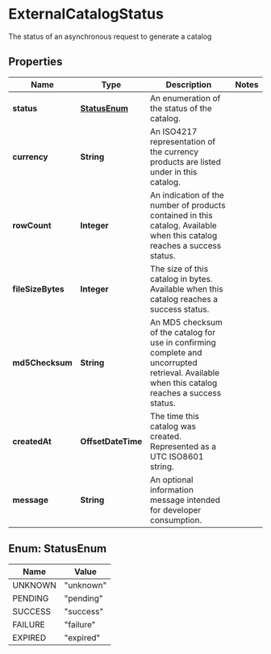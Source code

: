 

# ExternalCatalogStatus

The status of an asynchronous request to generate a catalog

## Properties

| Name | Type | Description | Notes |
|------------ | ------------- | ------------- | -------------|
|**status** | [**StatusEnum**](#StatusEnum) | An enumeration of the status of the catalog. |  |
|**currency** | **String** | An ISO4217 representation of the currency products are listed under in this catalog. |  |
|**rowCount** | **Integer** | An indication of the number of products contained in this catalog. Available when  this catalog reaches a success status. |  |
|**fileSizeBytes** | **Integer** | The size of this catalog in bytes. Available when this catalog reaches a success status. |  |
|**md5Checksum** | **String** | An MD5 checksum of the catalog for use in confirming complete and uncorrupted retrieval.  Available when this catalog reaches a success status. |  |
|**createdAt** | **OffsetDateTime** | The time this catalog was created. Represented as a UTC ISO8601 string. |  |
|**message** | **String** | An optional information message intended for developer consumption. |  |



## Enum: StatusEnum

| Name | Value |
|---- | -----|
| UNKNOWN | &quot;unknown&quot; |
| PENDING | &quot;pending&quot; |
| SUCCESS | &quot;success&quot; |
| FAILURE | &quot;failure&quot; |
| EXPIRED | &quot;expired&quot; |



